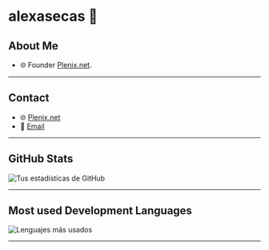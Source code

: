 # alexasecas 👋

## About Me
- 🌐 Founder [Plenix.net](https://plenix.net).

---

## Contact
- 🌐 [Plenix.net](https://plenix.net)
- 📧 [Email](mailto:alex@plenix.net)

---

## GitHub Stats
![Tus estadísticas de GitHub](https://github-readme-stats.vercel.app/api?username=alexasecas&show_icons=true&theme=radical)

---

## Most used Development Languages
![Lenguajes más usados](https://github-readme-stats.vercel.app/api/top-langs/?username=alexasecas&layout=compact&theme=radical)

---
